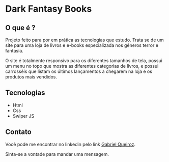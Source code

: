# Dark Fantasy Books

## O que é ?
Projeto feito para por em prática as tecnologias que estudo.
Trata se de um site para uma loja de livros e e-books especializada nos gêneros terror e fantasia.

O site é totalmente responsivo para os diferentes tamanhos de tela, possui um menu no topo que mostra as diferentes categorias de livros,
e possui carrosséis que listam os últimos lançamentos a chegarem na loja e os produtos mais vendidos.

## Tecnologias
- Html
- Css
- Swiper JS

## Contato
Você pode me encontrar no linkedin pelo link [Gabriel Queiroz](https://www.linkedin.com/in/gabriel-de-queiroz-24146b236 "Perfil de Gabriel Queiroz").

Sinta-se a vontade para mandar uma mensagem.


